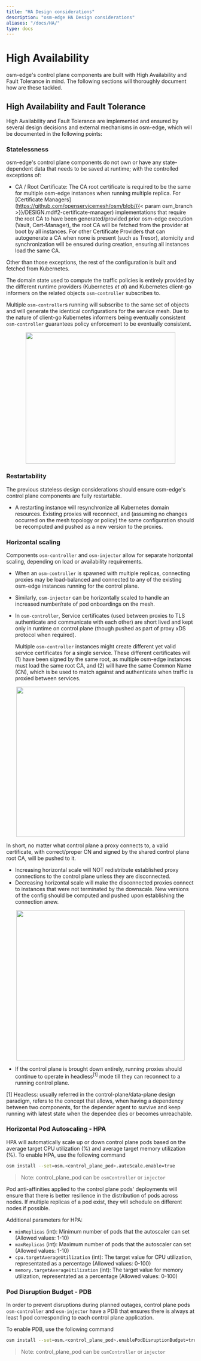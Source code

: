 ```yaml
---
title: "HA Design considerations"
description: "osm-edge HA Design considerations"
aliases: "/docs/HA/"
type: docs
---
```


# High Availability

osm-edge's control plane components are built with High Availability and Fault Tolerance in mind. The following sections will thoroughly document how are these tackled.

## High Availability and Fault Tolerance

High Availability and Fault Tolerance are implemented and ensured by several design decisions and external mechanisms in osm-edge, which will be documented in the following points:

### Statelessness

osm-edge's control plane components do not own or have any state-dependent data that needs to be saved at runtime; with the controlled exceptions of:

- CA / Root Certificate: The CA root certificate is required to be the same for multiple osm-edge instances when running multiple replica. For [Certificate Managers](https://github.com/openservicemesh/osm/blob/{{< param osm_branch >}}/DESIGN.md#2-certificate-manager) implementations that require the root CA to have been generated/provided prior osm-edge execution (Vault, Cert-Manager), the root CA will be fetched from the provider at boot by all instances.
  For other Certificate Providers that can autogenerate a CA when none is present (such as Tresor), atomicity and synchronization will be ensured during creation, ensuring all instances load the same CA.

Other than those exceptions, the rest of the configuration is built and fetched from Kubernetes.

The domain state used to compute the traffic policies is entirely provided by the different runtime providers (Kubernetes _et al_) and Kubernetes client-go informers on the related objects `osm-controller` subscribes to.

Multiple `osm-controller`s running will subscribe to the same set of objects and will generate the identical configurations for the service mesh. Due to the nature of client-go Kubernetes informers being eventually consistent `osm-controller` guarantees policy enforcement to be eventually consistent.

<p align="center">
  <img src="/docs/images/ha/ha1.png" width="400" height="350"/>
</p>

### Restartability

The previous stateless design considerations should ensure osm-edge's control plane components are fully restartable.

- A restarting instance will resynchronize all Kubernetes domain resources. Existing proxies will reconnect, and (assuming no changes occurred on the mesh topology or policy) the same configuration should be recomputed and pushed as a new version to the proxies.

### Horizontal scaling

Components `osm-controller` and `osm-injector` allow for separate horizontal scaling, depending on load or availability requirements.

- When an `osm-controller` is spawned with multiple replicas, connecting proxies may be load-balanced and connected to any of the existing osm-edge instances running for the control plane.
- Similarly, `osm-injector` can be horizontally scaled to handle an increased number/rate of pod onboardings on the mesh.
- In `osm-controller`, Service certificates (used between proxies to TLS authenticate and communicate with each other) are short lived and kept only in runtime on control plane (though pushed as part of proxy xDS protocol when required).

  Multiple `osm-controller` instances might create different yet valid service certificates for a single service. These different certificates will (1) have been signed by the same root, as multiple osm-edge instances must load the same root CA, and (2) will have the same Common Name (CN), which is be used to match against and authenticate when traffic is proxied between services.

<p align="center">
  <img src="/docs/images/ha/ha2.png" width="450" height="400"/>
</p>

In short, no matter what control plane a proxy connects to, a valid certificate, with correct/proper CN and signed by the shared control plane root CA, will be pushed to it.

- Increasing horizontal scale will NOT redistribute established proxy connections to the control plane unless they are disconnected.
- Decreasing horizontal scale will make the disconnected proxies connect to instances that were not terminated by the downscale. New versions of the config should be computed and pushed upon establishing the connection anew.

<p align="center">
  <img src="/docs/images/ha/ha3.png" width="450" height="400"/>
</p>

- If the control plane is brought down entirely, running proxies should continue to operate in headless<sup>[1]</sup> mode till they can reconnect to a running control plane.

[1] Headless: usually referred in the control-plane/data-plane design paradigm, refers to the concept that allows, when having a dependency between two components, for the depender agent to survive and keep running with latest state when the dependee dies or becomes unreachable.

### Horizontal Pod Autoscaling - HPA

HPA will automatically scale up or down control plane pods based on the average target CPU utilization (%) and average target memory utilization (%).
To enable HPA, use the following command

```bash
osm install --set=osm.<control_plane_pod>.autoScale.enable=true
```

> Note: control_plane_pod can be `osmController` or `injector`

Pod anti-affinities applied to the control plane pods' deployments will ensure that there is better resilience in the distribution of pods across nodes.
If multiple replicas  of a pod exist, they will schedule on different nodes if possible.

Additional parameters for HPA:

- `minReplicas` (int): Minimum number of pods that the autoscaler can set (Allowed values: 1-10)
- `maxReplicas` (int): Maximum number of pods that the autoscaler can set (Allowed values: 1-10)
- `cpu.targetAverageUtilization` (int): The target value for CPU utilization, representated as a percentage (Allowed values: 0-100)
- `memory.targetAverageUtilization` (int): The target value for memory utilization, representated as a percentage (Allowed values: 0-100)

### Pod Disruption Budget - PDB

In order to prevent disruptions during planned outages, control plane pods `osm-controller` and `osm-injector` have a PDB that ensures there is always at least 1 pod corresponding to each control plane application.

To enable PDB, use the following command

```bash
osm install --set=osm.<control_plane_pod>.enablePodDisruptionBudget=true
```

> Note: control_plane_pod can be `osmController` or `injector`
